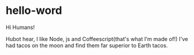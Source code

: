 # hello-word

Hi Humans!

Hubot hear, I like Node, js and Coffeescript(that's what I'm made of!)
I've had tacos on the moon and find them far superior to Earth tacos.
